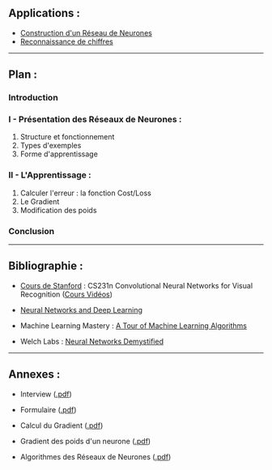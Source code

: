 ## Applications :

- [Construction d'un Réseau de Neurones](Neural%20Network/index.html)
- [Reconnaissance de chiffres](ConvNet/index.html)

---

## Plan :

### Introduction

### I - Présentation des Réseaux de Neurones :

1. Structure et fonctionnement
2. Types d'exemples
3. Forme d'apprentissage

### II - L'Apprentissage :

1. Calculer l'erreur : la fonction Cost/Loss
2. Le Gradient
3. Modification des poids

### Conclusion

---

## Bibliographie :

- [Cours de Stanford](http://cs231n.github.io/) : CS231n Convolutional Neural Networks for Visual Recognition
([Cours Vidéos](https://www.youtube.com/playlist?list=PLLvH2FwAQhnpj1WEB-jHmPuUeQ8mX-XXG))

- [Neural Networks and Deep Learning](http://neuralnetworksanddeeplearning.com/)

- Machine Learning Mastery : [A Tour of Machine Learning Algorithms](http://machinelearningmastery.com/a-tour-of-machine-learning-algorithms/)

- Welch Labs : [Neural Networks Demystified](https://www.youtube.com/watch?v=bxe2T-V8XRs)

---

## Annexes :

- Interview ([.pdf](https://drive.google.com/open?id=0ByVoBueOuTdpU2MwZFNfeHhHVzA))

- Formulaire ([.pdf](https://drive.google.com/open?id=0ByVoBueOuTdpWG5tRUFLdGd0U2c))

- Calcul du Gradient ([.pdf](https://drive.google.com/open?id=0ByVoBueOuTdpM2FuOER0SFI3eGc))

- Gradient des poids d'un neurone ([.pdf](https://drive.google.com/open?id=0ByVoBueOuTdpN1RreS1jaVh6S2s))

- Algorithmes des Réseaux de Neurones ([.pdf](https://drive.google.com/open?id=0ByVoBueOuTdpM2JVYTdnRWlpcE0))


